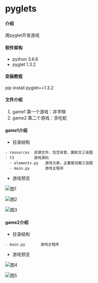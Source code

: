 # pyglets

#### 介绍
用pyglet开发游戏

#### 软件架构
- python 3.6.6
- pyglet 1.3.2


#### 安装教程
pip install pyglet==1.3.2

#### 文件介绍
1. game1  第一个游戏：井字棋
2. game2  第二个游戏：贪吃蛇


#### game1介绍

- 目录结构


```
- resources  资源文件，包含背景、圈和叉三张图
- t3         游戏源码
  - elements.py   游戏元素，主要是加载三张图
  - main.py       游戏主程序
```
- 游戏预览

![图1](https://images.gitee.com/uploads/images/2019/0124/160628_f1833c27_1757827.png "1.png")

![图2](https://images.gitee.com/uploads/images/2019/0124/160648_082fa12f_1757827.png "2.png")

![图3](https://images.gitee.com/uploads/images/2019/0124/160700_f6041e62_1757827.png "3.png")

#### game2介绍

- 目录结构


```
- main.py       游戏主程序
```
- 游戏预览

![图4](https://images.gitee.com/uploads/images/2019/0125/164139_51fc02a6_1757827.png "4.png")

![图5](https://images.gitee.com/uploads/images/2019/0125/164156_9c294aea_1757827.png "5.png")

